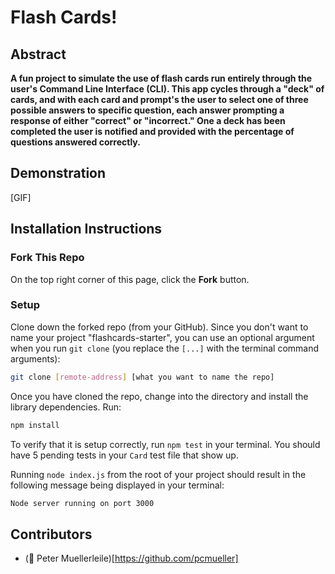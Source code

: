 # Flash Cards!

## Abstract
**A fun project to simulate the use of flash cards run entirely through the user's Command Line Interface (CLI).  This app cycles through a "deck" of cards, and with each card and prompt's the user to select one of three possible answers to specific question, each answer prompting a response of either "correct" or "incorrect." One a deck has been completed the user is notified and provided with the percentage of questions answered correctly.**

## Demonstration
[GIF]

## Installation Instructions

### Fork This Repo

On the top right corner of this page, click the **Fork** button.

### Setup

Clone down the forked repo (from your GitHub). Since you don't want to name your project "flashcards-starter", you can use an optional argument when you run `git clone` (you replace the `[...]` with the terminal command arguments):

```bash
git clone [remote-address] [what you want to name the repo]
```

Once you have cloned the repo, change into the directory and install the library dependencies. Run:

```bash
npm install
```

To verify that it is setup correctly, run `npm test` in your terminal. You should have 5 pending tests in your `Card` test file that show up.

Running `node index.js` from the root of your project should result in the following message being displayed in your terminal: 

```bash
Node server running on port 3000
```

## Contributors

* (🦥 Peter Muellerleile)[https://github.com/pcmueller]